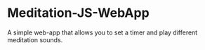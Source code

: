 # Meditation-JS-WebApp
A simple web-app that allows you to set a timer and play different meditation sounds.
